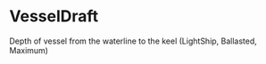 VesselDraft
===========

Depth of vessel from the waterline to the keel (LightShip, Ballasted, Maximum)
